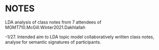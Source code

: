 # NOTES
LDA analysis of class notes from 7 attendees of MGMT710.McGill.Winter2021.Dakhlallah

-1/27. Intended aim to LDA topic model collaboratively written class notes, analyse for semantic signatures of participants.
